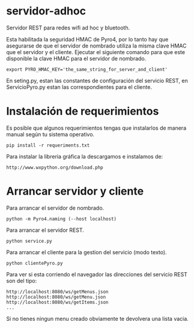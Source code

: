 servidor-adhoc
==============

Servidor REST para redes wifi ad hoc y bluetooth.

Esta habilitada la seguridad HMAC de Pyro4, por lo tanto hay que asegurarse de que el servidor de nombrado utiliza la misma clave HMAC que el servidor y el cliente. Ejecutar el siguiente comando para que este disponible la clave HMAC para el servidor de nombrado.

	export PYRO_HMAC_KEY='the_same_string_for_server_and_client'

En seting.py, estan las constantes de configuración del servicio REST, en ServicioPyro.py estan las correspondientes para el cliente.

Instalación de requerimientos
=============================
Es posible que algunos requerimientos tengas que instalarlos de manera manual según tu sistema operativo.

	pip install -r requeriments.txt

Para instalar la libreria gráfica la descargamos e instalamos de:

	http://www.wxpython.org/download.php

Arrancar servidor y cliente
===========================
Para arrancar el servidor de nombrado.

	python -m Pyro4.naming (--host localhost)

Para arrancar el servidor REST.

	python service.py

Para arrancar el cliente para la gestion del servicio (modo texto).

	python clientePyro.py

Para ver si esta corriendo el navegador las direcciones del servicio REST son del tipo:

	http://localhost:8080/ws/getMenus.json
	http://localhost:8080/ws/getMenu.json
	http://localhost:8080/ws/getItems.json
	...

Si no tienes ningun menu creado obviamente te devolvera una lista vacia.
